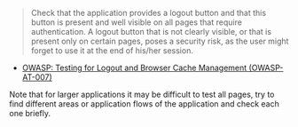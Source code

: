 > Check that the application provides a logout button and that this button is present and well visible on all pages that require authentication. A logout button that is not clearly visible, or that is present only on certain pages, poses a security risk, as the user might forget to use it at the end of his/her session.

* [OWASP: Testing for Logout and Browser Cache Management (OWASP-AT-007)](https://www.owasp.org/index.php/Testing_for_Logout_and_Browser_Cache_Management_(OWASP-AT-007)#Black_Box_testing_and_examples)

Note that for larger applications it may be difficult to test all pages, try to find different areas or application flows of the application and check each one briefly.
